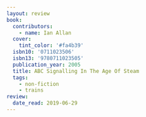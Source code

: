 ```yaml
---
layout: review
book:
  contributors:
    - name: Ian Allan
  cover:
    tint_color: '#fa4b39'
  isbn10: '0711023506'
  isbn13: '9780711023505'
  publication_year: 2005
  title: ABC Signalling In The Age Of Steam
  tags:
    - non-fiction
    - trains
review:
  date_read: 2019-06-29
---
```

